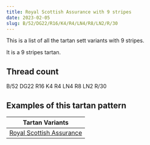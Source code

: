 ```yaml
---
title: Royal Scottish Assurance with 9 stripes
date: 2023-02-05
slug: B/52/DG22/R16/K4/R4/LN4/R8/LN2/R/30
---
```

This is a list of all the tartan sett variants with 9 stripes.

It is a 9 stripes tartan.


## Thread count
B/52 DG22 R16 K4 R4 LN4 R8 LN2 R/30

## Examples of this tartan pattern

| Tartan Variants |
|---------------|
| [Royal Scottish Assurance](/variants/b/52/dg22/r16/k4/r4/ln4/r8/ln2/r/30-b304080-dg004010-k000000-lne0e0e0-rc00000)||
